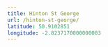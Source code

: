 ```yaml
---
title: Hinton St George
url: /hinton-st-george/
latitude: 50.9102851
longitude: -2.8237170000000003
---
```

